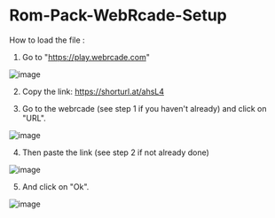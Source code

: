 # Rom-Pack-WebRcade-Setup

How to load the file :

1. Go to "https://play.webrcade.com"

![image](https://github.com/Psyko38/Rom-Pack-WebRcade/assets/110417117/2b053677-7f1b-43ce-ba94-ef0da84a8f74)

2. Copy the link: https://shorturl.at/ahsL4

3. Go to the webrcade (see step 1 if you haven't already) and click on "URL".

![image](https://github.com/Psyko38/Rom-Pack-WebRcade/assets/110417117/5706ed1d-397b-49d9-9461-d5186cb5dad1)

4. Then paste the link (see step 2 if not already done)

![image](https://github.com/Psyko38/Rom-Pack-WebRcade/assets/110417117/b701ebe3-7535-487b-8b1d-6ec027dbd241)

5. And click on "Ok".

![image](https://github.com/Psyko38/Rom-Pack-WebRcade/assets/110417117/bc4f4706-ba2a-489d-8bc3-fc27a06e4b0e)
